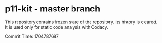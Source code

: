 # p11-kit - master branch

This repository contains frozen state of the repository.
Its history is cleared. It is used only for static code
analysis with Codacy.

Commit Time: 1704787687